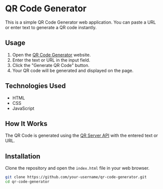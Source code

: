 # QR Code Generator

This is a simple QR Code Generator web application. You can paste a URL or enter text to generate a QR code instantly.

## Usage

1. Open the [QR Code Generator](#) website.
2. Enter the text or URL in the input field.
3. Click the "Generate QR Code" button.
4. Your QR code will be generated and displayed on the page.


## Technologies Used

- HTML
- CSS
- JavaScript

## How It Works

The QR Code is generated using the [QR Server API](https://qrserver.com) with the entered text or URL.


## Installation

Clone the repository and open the `index.html` file in your web browser.

```bash
git clone https://github.com/your-username/qr-code-generator.git
cd qr-code-generator
